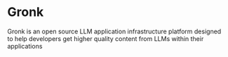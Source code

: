 # Gronk
Gronk is an open source LLM application infrastructure platform designed to help developers get higher quality content from LLMs within their applications
